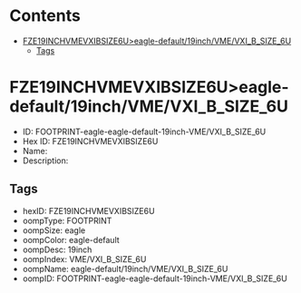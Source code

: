 



Contents
========

* [FZE19INCHVMEVXIBSIZE6U>eagle-default/19inch/VME/VXI_B_SIZE_6U](#fze19inchvmevxibsize6ueagle-default19inchvmevxi_b_size_6u)
	* [Tags](#tags)

# FZE19INCHVMEVXIBSIZE6U>eagle-default/19inch/VME/VXI_B_SIZE_6U

- ID: FOOTPRINT-eagle-eagle-default-19inch-VME/VXI_B_SIZE_6U
- Hex ID: FZE19INCHVMEVXIBSIZE6U
- Name: 
- Description: 

## Tags

- hexID: FZE19INCHVMEVXIBSIZE6U
- oompType: FOOTPRINT
- oompSize: eagle
- oompColor: eagle-default
- oompDesc: 19inch
- oompIndex: VME/VXI_B_SIZE_6U
- oompName: eagle-default/19inch/VME/VXI_B_SIZE_6U
- oompID: FOOTPRINT-eagle-eagle-default-19inch-VME/VXI_B_SIZE_6U
